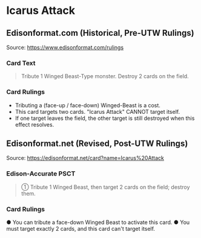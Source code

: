 # Icarus Attack

## Edisonformat.com (Historical, Pre-UTW Rulings)

Source: https://www.edisonformat.com/rulings

### Card Text

> Tribute 1 Winged Beast-Type monster. Destroy 2 cards on the field.

### Card Rulings

*   Tributing a (face-up / face-down) Winged-Beast is a cost.
*   This card targets two cards. "Icarus Attack" CANNOT target itself.
*   If one target leaves the field, the other target is still destroyed when this effect resolves.

## Edisonformat.net (Revised, Post-UTW Rulings)

Source: https://edisonformat.net/card?name=Icarus%20Attack

### Edison-Accurate PSCT

> ① Tribute 1 Winged Beast, then target 2 cards on the field; destroy them.

### Card Rulings

● You can tribute a face-down Winged Beast to activate this card.
● You must target exactly 2 cards, and this card can't target itself.
            